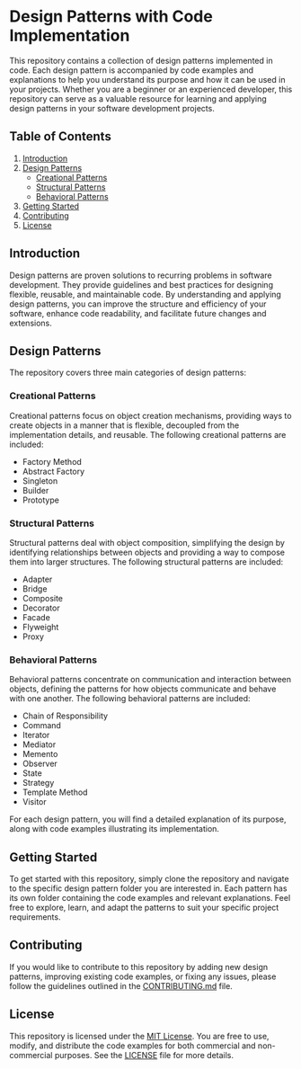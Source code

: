 # Design Patterns with Code Implementation

This repository contains a collection of design patterns implemented in code. Each design pattern is accompanied by code examples and explanations to help you understand its purpose and how it can be used in your projects. Whether you are a beginner or an experienced developer, this repository can serve as a valuable resource for learning and applying design patterns in your software development projects.

## Table of Contents

1. [Introduction](#introduction)
2. [Design Patterns](#design-patterns)
    - [Creational Patterns](#creational-patterns)
    - [Structural Patterns](#structural-patterns)
    - [Behavioral Patterns](#behavioral-patterns)
3. [Getting Started](#getting-started)
4. [Contributing](#contributing)
5. [License](#license)

## Introduction

Design patterns are proven solutions to recurring problems in software development. They provide guidelines and best practices for designing flexible, reusable, and maintainable code. By understanding and applying design patterns, you can improve the structure and efficiency of your software, enhance code readability, and facilitate future changes and extensions.

## Design Patterns

The repository covers three main categories of design patterns:

### Creational Patterns

Creational patterns focus on object creation mechanisms, providing ways to create objects in a manner that is flexible, decoupled from the implementation details, and reusable. The following creational patterns are included:

- Factory Method
- Abstract Factory
- Singleton
- Builder
- Prototype

### Structural Patterns

Structural patterns deal with object composition, simplifying the design by identifying relationships between objects and providing a way to compose them into larger structures. The following structural patterns are included:

- Adapter
- Bridge
- Composite
- Decorator
- Facade
- Flyweight
- Proxy

### Behavioral Patterns

Behavioral patterns concentrate on communication and interaction between objects, defining the patterns for how objects communicate and behave with one another. The following behavioral patterns are included:

- Chain of Responsibility
- Command
- Iterator
- Mediator
- Memento
- Observer
- State
- Strategy
- Template Method
- Visitor

For each design pattern, you will find a detailed explanation of its purpose, along with code examples illustrating its implementation.

## Getting Started

To get started with this repository, simply clone the repository and navigate to the specific design pattern folder you are interested in. Each pattern has its own folder containing the code examples and relevant explanations. Feel free to explore, learn, and adapt the patterns to suit your specific project requirements.

## Contributing

If you would like to contribute to this repository by adding new design patterns, improving existing code examples, or fixing any issues, please follow the guidelines outlined in the [CONTRIBUTING.md](CONTRIBUTING.md) file.

## License

This repository is licensed under the [MIT License](LICENSE). You are free to use, modify, and distribute the code examples for both commercial and non-commercial purposes. See the [LICENSE](LICENSE) file for more details.